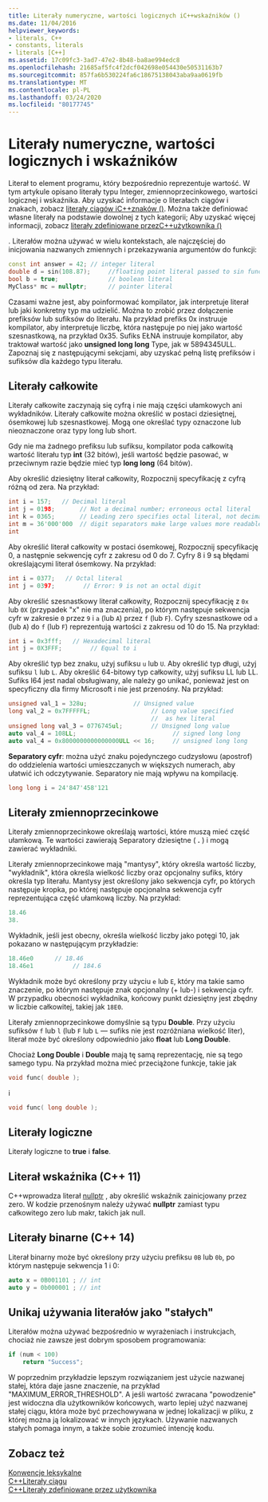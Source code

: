 ```yaml
---
title: Literały numeryczne, wartości logicznych iC++wskaźników ()
ms.date: 11/04/2016
helpviewer_keywords:
- literals, C++
- constants, literals
- literals [C++]
ms.assetid: 17c09fc3-3ad7-47e2-8b48-ba8ae994edc8
ms.openlocfilehash: 21685af5fc4f2dcf042698e054430e50531163b7
ms.sourcegitcommit: 857fa6b530224fa6c18675138043aba9aa0619fb
ms.translationtype: MT
ms.contentlocale: pl-PL
ms.lasthandoff: 03/24/2020
ms.locfileid: "80177745"
---
```

# <a name="numeric-boolean-and-pointer-literals"></a>Literały numeryczne, wartości logicznych i wskaźników

Literał to element programu, który bezpośrednio reprezentuje wartość. W tym artykule opisano literały typu Integer, zmiennoprzecinkowego, wartości logicznej i wskaźnika. Aby uzyskać informacje o literałach ciągów i znakach, zobacz [literały ciągów iC++znaków ()](../cpp/string-and-character-literals-cpp.md). Można także definiować własne literały na podstawie dowolnej z tych kategorii; Aby uzyskać więcej informacji, zobacz [literały zdefiniowane przezC++użytkownika ()](../cpp/user-defined-literals-cpp.md)

. Literałów można używać w wielu kontekstach, ale najczęściej do inicjowania nazwanych zmiennych i przekazywania argumentów do funkcji:

```cpp
const int answer = 42; // integer literal
double d = sin(108.87);     //floating point literal passed to sin function
bool b = true;              // boolean literal
MyClass* mc = nullptr;      // pointer literal
```

Czasami ważne jest, aby poinformować kompilator, jak interpretuje literał lub jaki konkretny typ ma udzielić. Można to zrobić przez dołączenie prefiksów lub sufiksów do literału. Na przykład prefiks 0x instruuje kompilator, aby interpretuje liczbę, która następuje po niej jako wartość szesnastkową, na przykład 0x35. Sufiks EŁNA instruuje kompilator, aby traktował wartość jako **unsigned long long** Type, jak w 5894345ULL. Zapoznaj się z następującymi sekcjami, aby uzyskać pełną listę prefiksów i sufiksów dla każdego typu literału.

## <a name="integer-literals"></a>Literały całkowite

Literały całkowite zaczynają się cyfrą i nie mają części ułamkowych ani wykładników. Literały całkowite można określić w postaci dziesiętnej, ósemkowej lub szesnastkowej. Mogą one określać typy oznaczone lub nieoznaczone oraz typy long lub short.

Gdy nie ma żadnego prefiksu lub sufiksu, kompilator poda całkowitą wartość literału typ **int** (32 bitów), jeśli wartość będzie pasować, w przeciwnym razie będzie mieć typ **long long** (64 bitów).

Aby określić dziesiętny literał całkowity, Rozpocznij specyfikację z cyfrą różną od zera. Na przykład:

```cpp
int i = 157;   // Decimal literal
int j = 0198;       // Not a decimal number; erroneous octal literal
int k = 0365;       // Leading zero specifies octal literal, not decimal
int m = 36'000'000  // digit separators make large values more readable
int
```

Aby określić literał całkowity w postaci ósemkowej, Rozpocznij specyfikację 0, a następnie sekwencję cyfr z zakresu od 0 do 7. Cyfry 8 i 9 są błędami określającymi literał ósemkowy. Na przykład:

```cpp
int i = 0377;   // Octal literal
int j = 0397;        // Error: 9 is not an octal digit
```

Aby określić szesnastkowy literał całkowity, Rozpocznij specyfikację z `0x` lub `0X` (przypadek "x" nie ma znaczenia), po którym następuje sekwencja cyfr w zakresie `0` przez `9` i `a` (lub `A`) przez `f` (lub `F`). Cyfry szesnastkowe od `a` (lub `A`) do `f` (lub `F`) reprezentują wartości z zakresu od 10 do 15. Na przykład:

```cpp
int i = 0x3fff;   // Hexadecimal literal
int j = 0X3FFF;        // Equal to i
```

Aby określić typ bez znaku, użyj sufiksu `u` lub `U`. Aby określić typ długi, użyj sufiksu `l` lub `L`. Aby określić 64-bitowy typ całkowity, użyj sufiksu LL lub LL. Sufiks I64 jest nadal obsługiwany, ale należy go unikać, ponieważ jest on specyficzny dla firmy Microsoft i nie jest przenośny. Na przykład:

```cpp
unsigned val_1 = 328u;             // Unsigned value
long val_2 = 0x7FFFFFL;                 // Long value specified
                                        //  as hex literal
unsigned long val_3 = 0776745ul;        // Unsigned long value
auto val_4 = 108LL;                           // signed long long
auto val_4 = 0x8000000000000000ULL << 16;     // unsigned long long
```

**Separatory cyfr**: można użyć znaku pojedynczego cudzysłowu (apostrof) do oddzielenia wartości umieszczanych w większych numerach, aby ułatwić ich odczytywanie. Separatory nie mają wpływu na kompilację.

```cpp
long long i = 24'847'458'121
```

## <a name="floating-point-literals"></a>Literały zmiennoprzecinkowe

Literały zmiennoprzecinkowe określają wartości, które muszą mieć część ułamkową. Te wartości zawierają Separatory dziesiętne ( **.** ) i mogą zawierać wykładniki.

Literały zmiennoprzecinkowe mają "mantysy", który określa wartość liczby, "wykładnik", która określa wielkość liczby oraz opcjonalny sufiks, który określa typ literału. Mantysy jest określony jako sekwencja cyfr, po których następuje kropka, po której następuje opcjonalna sekwencja cyfr reprezentująca część ułamkową liczby. Na przykład:

```cpp
18.46
38.
```

Wykładnik, jeśli jest obecny, określa wielkość liczby jako potęgi 10, jak pokazano w następującym przykładzie:

```cpp
18.46e0      // 18.46
18.46e1           // 184.6
```

Wykładnik może być określony przy użyciu `e` lub `E`, który ma takie samo znaczenie, po którym następuje znak opcjonalny (+ lub-) i sekwencja cyfr.  W przypadku obecności wykładnika, końcowy punkt dziesiętny jest zbędny w liczbie całkowitej, takiej jak `18E0`.

Literały zmiennoprzecinkowe domyślnie są typu **Double**. Przy użyciu sufiksów `f` lub `l` (lub `F` lub `L` — sufiks nie jest rozróżniana wielkość liter), literał może być określony odpowiednio jako **float** lub **Long Double**.

Chociaż **Long Double** i **Double** mają tę samą reprezentację, nie są tego samego typu. Na przykład można mieć przeciążone funkcje, takie jak

```cpp
void func( double );
```

i

```cpp
void func( long double );
```

## <a name="boolean-literals"></a>Literały logiczne

Literały logiczne to **true** i **false**.

## <a name="pointer-literal-c11"></a>Literał wskaźnika (C++ 11)

C++wprowadza literał [nullptr](../cpp/nullptr.md) , aby określić wskaźnik zainicjowany przez zero. W kodzie przenośnym należy używać **nullptr** zamiast typu całkowitego zero lub makr, takich jak null.

## <a name="binary-literals-c14"></a>Literały binarne (C++ 14)

Literał binarny może być określony przy użyciu prefiksu `0B` lub `0b`, po którym następuje sekwencja 1 i 0:

```cpp
auto x = 0B001101 ; // int
auto y = 0b000001 ; // int
```

## <a name="avoid-using-literals-as-magic-constants"></a>Unikaj używania literałów jako "stałych"

Literałów można używać bezpośrednio w wyrażeniach i instrukcjach, chociaż nie zawsze jest dobrym sposobem programowania:

```cpp
if (num < 100)
    return "Success";
```

W poprzednim przykładzie lepszym rozwiązaniem jest użycie nazwanej stałej, która daje jasne znaczenie, na przykład "MAXIMUM_ERROR_THRESHOLD". A jeśli wartość zwracana "powodzenie" jest widoczna dla użytkowników końcowych, warto lepiej użyć nazwanej stałej ciągu, która może być przechowywana w jednej lokalizacji w pliku, z której można ją lokalizować w innych językach. Używanie nazwanych stałych pomaga innym, a także sobie zrozumieć intencję kodu.

## <a name="see-also"></a>Zobacz też

[Konwencje leksykalne](../cpp/lexical-conventions.md)<br/>
[C++Literały ciągu](../cpp/string-and-character-literals-cpp.md)<br/>
[C++Literały zdefiniowane przez użytkownika](../cpp/user-defined-literals-cpp.md)
